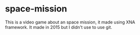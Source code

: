 # space-mission
This is a video game about an space mission, it made using XNA framework. It made in 2015 but I didn't use to use git.

